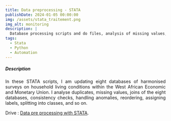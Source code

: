 ```yaml
---
title: Data preprocessing - STATA
publishDate: 2024-01-05 00:00:00
img: /assets/stata_traitement.png
img_alt: monitoring
description: |
  Database processing scripts and do files, analysis of missing values, duplicates, data quality, consistency checks, outlier processing
tags:
  - Stata
  - Python
  - Automation
---
```


##### Description 

<p style="text-align: justify;">
In these STATA scripts, I am updating eight databases of harmonised surveys on household living conditions within the West African Economic and Monetary Union. I analyse duplicates, missing values, joins of the eight databases, consistency checks, handling anomalies, reordering, assigning labels, splitting into classes, and so on.
</p>


Drive : <a href="https://drive.google.com/drive/folders/12wYok9N31IsfZDsgA4gSa5ydBnKbkpPg?usp=drive_link">Data pre processing with STATA</a>.

